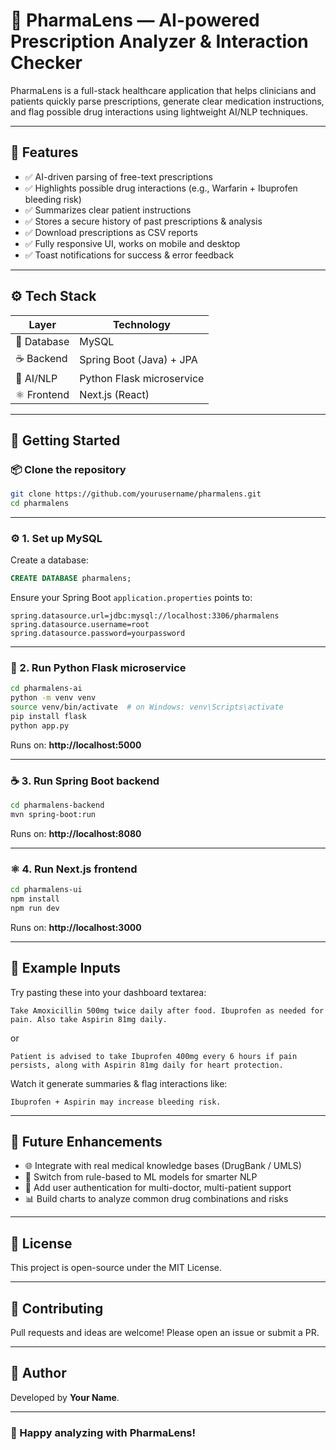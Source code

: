 # 💊 PharmaLens — AI-powered Prescription Analyzer & Interaction Checker

PharmaLens is a full-stack healthcare application that helps clinicians and patients quickly parse prescriptions, generate clear medication instructions, and flag possible drug interactions using lightweight AI/NLP techniques.

---

## 🚀 Features
- ✅ AI-driven parsing of free-text prescriptions
- ✅ Highlights possible drug interactions (e.g., Warfarin + Ibuprofen bleeding risk)
- ✅ Summarizes clear patient instructions
- ✅ Stores a secure history of past prescriptions & analysis
- ✅ Download prescriptions as CSV reports
- ✅ Fully responsive UI, works on mobile and desktop
- ✅ Toast notifications for success & error feedback

---

## ⚙️ Tech Stack
| Layer         | Technology                     |
|---------------|--------------------------------|
| 🐬 Database   | MySQL                          |
| ☕ Backend    | Spring Boot (Java) + JPA       |
| 🐍 AI/NLP     | Python Flask microservice      |
| ⚛️ Frontend   | Next.js (React)                |

---

## 🚀 Getting Started

### 📦 Clone the repository
```bash
git clone https://github.com/yourusername/pharmalens.git
cd pharmalens
```

---

### ⚙️ 1. Set up MySQL
Create a database:
```sql
CREATE DATABASE pharmalens;
```
Ensure your Spring Boot `application.properties` points to:
```
spring.datasource.url=jdbc:mysql://localhost:3306/pharmalens
spring.datasource.username=root
spring.datasource.password=yourpassword
```

---

### 🐍 2. Run Python Flask microservice
```bash
cd pharmalens-ai
python -m venv venv
source venv/bin/activate  # on Windows: venv\Scripts\activate
pip install flask
python app.py
```
Runs on: **http://localhost:5000**

---

### ☕ 3. Run Spring Boot backend
```bash
cd pharmalens-backend
mvn spring-boot:run
```
Runs on: **http://localhost:8080**

---

### ⚛️ 4. Run Next.js frontend
```bash
cd pharmalens-ui
npm install
npm run dev
```
Runs on: **http://localhost:3000**

---

## 📝 Example Inputs
Try pasting these into your dashboard textarea:

```
Take Amoxicillin 500mg twice daily after food. Ibuprofen as needed for pain. Also take Aspirin 81mg daily.
```

or

```
Patient is advised to take Ibuprofen 400mg every 6 hours if pain persists, along with Aspirin 81mg daily for heart protection.
```

Watch it generate summaries & flag interactions like:
```
Ibuprofen + Aspirin may increase bleeding risk.
```

---

## 🚀 Future Enhancements
- 🌐 Integrate with real medical knowledge bases (DrugBank / UMLS)
- 🤖 Switch from rule-based to ML models for smarter NLP
- 🔐 Add user authentication for multi-doctor, multi-patient support
- 📊 Build charts to analyze common drug combinations and risks

---

## 📄 License
This project is open-source under the MIT License.

---

## 🙌 Contributing
Pull requests and ideas are welcome! Please open an issue or submit a PR.

---

## 🚀 Author
Developed by **Your Name**.

---

### 🎯 Happy analyzing with **PharmaLens**!
